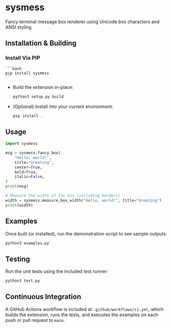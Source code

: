 # sysmess

Fancy terminal message box renderer using Unicode box characters and ANSI styling.

## Installation & Building

### Install Via PIP
    ```bash
    pip install sysmess
    ```

- Build the extension in-place:

  ```bash
  python3 setup.py build
  ```

- (Optional) Install into your current environment:

  ```bash
  pip install .
  ```

## Usage

```python
import sysmess

msg = sysmess.fancy_box(
    "Hello, world!",
    title="Greeting",
    center=True,
    bold=True,
    italic=False,
)
print(msg)

# Measure the width of the box (including borders)
width = sysmess.measure_box_width("Hello, world!", title="Greeting")
print(width)
```

## Examples

Once built (or installed), run the demonstration script to see sample outputs:

```bash
python3 examples.py
```

## Testing

Run the unit tests using the included test runner:

```bash
python3 test.py
```

## Continuous Integration

A GitHub Actions workflow is included at `.github/workflows/ci.yml`, which builds the extension, runs the tests, and executes the examples on each push or pull request to `main`.
